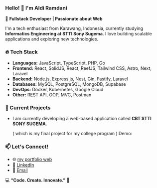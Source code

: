 ### Hello! 👋 I'm Aldi Ramdani

🚀 **Fullstack Developer | Passionate about Web**

I'm a tech enthusiast from Karawang, Indonesia, currently studying **Informatics Engineering at STTI Sony Sugema**. I love building scalable applications and exploring new technologies.

### 🔥 Tech Stack
- **Languages:** JavaScript, TypeScript, PHP, Go
- **Frontend:** React, SolidJS, React, ReefJS, Tailwind CSS, Astro, Next, Laravel
- **Backend:** Node.js, Express.js, Nest, Gin, Fastify, Laravel
- **Databases:** MySQL, PostgreSQL, MongoDB, Supabase
- **DevOps:** Docker, Kubernetes, Google Cloud
- **Other:** REST API, OOP, MVC, Postman

### 🌱 Current Projects
- I am currently developing a web-based application called **CBT STTI SONY SUGEMA**.
  
  ( which is my final project for my college program ) Demo: 

### 📫 Let's Connect!
- 🌐 [my portfolio web](https://aldiramdani.vercel.app/)
- 💼 [LinkedIn](https://linkedin.com/in/aldiramdani)
- 📧 [Email](ramdanialdi889@gmail.com)
  
💻 **“Code. Create. Innovate.”** 🚀
